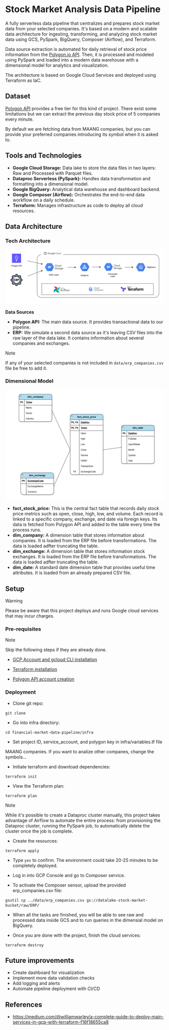 # Stock Market Analysis Data Pipeline

A fully serverless data pipeline that centralizes and prepares stock market data from your selected companies. It's based on a modern and scalable data architecture for ingesting, transforming, and analyzing stock market data using GCS, PySpark, BigQuery, Composer (Airflow), and Terraform.

Data source extraction is automated for daily retrieval of stock price information from the [Polygon.io API](https://polygon.io/). Then, it is processed and modeled using PySpark and loaded into a modern data warehouse with a dimensional model for analytics and visualization.

The architecture is based on Google Cloud Services and deployed using Terraform as IaC.

## Dataset

[Polygon API](https://polygon.io/) provides a free tier for this kind of project. There exist some limitations but we can extract the previous day stock price of 5 companies every minute.

By default we are fetching data from MAANG companies, but you can provide your preferred companies introducing its symbol when it is asked to.

## Tools and Technologies

- **Google Cloud Storage:** Data lake to store the data files in two layers: Raw and Processed with Parquet files.
- **Dataproc Serverless (PySpark):** Handles data transformation and formatting into a dimensional model.
- **Google BigQuery:** Analytical data warehouse and dashboard backend.
- **Google Composer (Airflow):** Orchestrates the end-to-end data workflow on a daily schedule.
- **Terraform:** Manages infrastructure as code to deploy all cloud resources.

## Data Architecture

### Tech Architecture

![alt text](images/stock-market-data-pipeline.png)

**Data Sources**

- **Polygon API:** The main data source. It provides transactional data to our pipeline.
- **ERP:** We simulate a second data source as it's leaving CSV files into the raw layer of the data lake. It contains information about several companies and exchanges.

> [!NOTE]
> If any of your selected companies is not included in `data/erp_companies.csv` file be free to add it.

### Dimensional Model

![alt text](images/stock-market-data-model.png)

- **fact_stock_price:** This is the central fact table that records daily stock price metrics such as open, close, high, low, and volume. Each record is linked to a specific company, exchange, and date via foreign keys. Its data is fetched from Polygon API and added to the table every time the process runs.
- **dim_company:** A dimension table that stores information about companies. It is loaded from the ERP file before transformations. The data is loaded adfter truncating the table.
- **dim_exchange:** A dimension table that stores information stock exchanges. It is loaded from the ERP file before transformations. The data is loaded adfter truncating the table.
- **dim_date:** A standard date dimension table that provides useful time attributes. It is loaded from an already prepared CSV file.

## Setup

> [!WARNING]
> Please be aware that this project deploys and runs Google cloud services that may incur charges.

### Pre-requisites

> [!NOTE]
> Skip the following steps if they are already done.

- [GCP Account and gcloud CLI installation](setup/gcp_setup.md)

- [Terraform installation](https://developer.hashicorp.com/terraform/tutorials/aws-get-started/install-cli)

- [Polygon API account creation](https://polygon.io/)

### Deployment

- Clone git repo:

```
git clone
```

- Go into infra directory:

```
cd financial-market-data-pipeline/infra
```

- Set project ID, service_account, and polygon key in infra/variables.tf file

MAANG companies. If you want to analize other companes, change the symbols...

- Initiate terraform and download dependencies:

```
terraform init
```

- View the Terraform plan:

```
terraform plan
```

> [!NOTE]
> While it's possible to create a Dataproc cluster manually, this project takes advantage of Airflow to automate the entire process: from provisioning the Dataproc cluster, running the PySpark job, to automatically delete the cluster once the job is complete.

- Create the resources:

```
terraform apply
```

- Type `yes` to confirm. The environment could take 20-25 minutes to be completely deployed.

- Log in into GCP Console and go to Composer service.

- To activate the Composer sensor, upload the provided erp_companies.csv file:

```
gsutil cp ../data/erp_companies.csv gs://datalake-stock-market-bucket/raw/ERP/
```

- When all the tasks are finished, you will be able to see raw and processed data inside GCS and to run queries in the dimensial model on BigQuery.

- Once you are done with the project, finish the cloud services:

```
terraform destroy
```

## Future improvements

- Create dashboard for visualization
- Implement more data validation checks
- Add logging and alerts
- Automate pipeline deployment with CI/CD

## References

- https://medium.com/@williamwarley/a-complete-guide-to-deploy-main-services-in-gcp-with-terraform-f16f18655ca8
